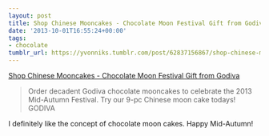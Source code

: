 ```yaml
---
layout: post
title: Shop Chinese Mooncakes - Chocolate Moon Festival Gift from Godiva
date: '2013-10-01T16:55:24+00:00'
tags:
- chocolate
tumblr_url: https://yvonniks.tumblr.com/post/62837156867/shop-chinese-mooncakes-chocolate-moon-festival
---
```

[Shop Chinese Mooncakes - Chocolate Moon Festival Gift from Godiva](http://www.godiva.com/chinese-mooncake-9pc-chocolate/79292,default,pd.html)  

> Order decadent Godiva chocolate mooncakes to celebrate the 2013 Mid-Autumn Festival. Try our 9-pc Chinese moon cake todays! GODIVA

I definitely like the concept of chocolate moon cakes. Happy Mid-Autumn!&nbsp;
